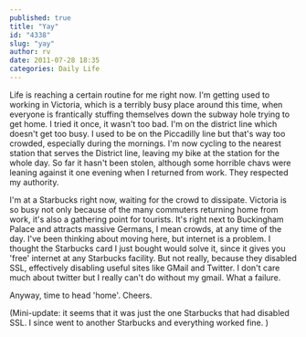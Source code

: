 ```yaml
---
published: true
title: "Yay"
id: "4338"
slug: "yay"
author: rv
date: 2011-07-28 18:35
categories: Daily Life
---
```

Life is reaching a certain routine for me right now. I'm getting used to working in Victoria, which is a terribly busy place around this time, when everyone is frantically stuffing themselves down the subway hole trying to get home. I tried it once, it wasn't too bad. I'm on the district line which doesn't get too busy. I used to be on the Piccadilly line but that's way too crowded, especially during the mornings. I'm now cycling to the nearest station that serves the District line, leaving my bike at the station for the whole day. So far it hasn't been stolen, although some horrible chavs were leaning against it one evening when I returned from work. They respected my authority.

I'm at a Starbucks right now, waiting for the crowd to dissipate. Victoria is so busy not only because of the many commuters returning home from work, it's also a gathering point for tourists. It's right next to Buckingham Palace and attracts massive Germans, I mean crowds, at any time of the day. I've been thinking about moving here, but internet is a problem. I thought the Starbucks card I just bought would solve it, since it gives you 'free' internet at any Starbucks facility. But not really, because they disabled SSL, effectively disabling useful sites like GMail and Twitter. I don't care much about twitter but I really can't do without my gmail. What a failure.

Anyway, time to head 'home'. Cheers.

(Mini-update: it seems that it was just the one Starbucks that had disabled SSL. I since went to another Starbucks and everything worked fine. )